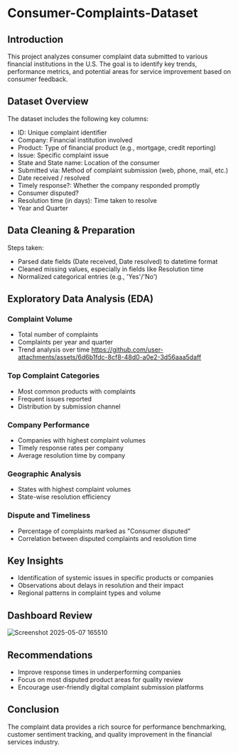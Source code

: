 # Consumer-Complaints-Dataset
## Introduction
This project analyzes consumer complaint data submitted to various financial institutions in the U.S. The goal is to identify key trends, performance metrics, and potential areas for service improvement based on consumer feedback.
## Dataset Overview
The dataset includes the following key columns:

- ID: Unique complaint identifier
- Company: Financial institution involved
- Product: Type of financial product (e.g., mortgage, credit reporting)
- Issue: Specific complaint issue
- State and State name: Location of the consumer
- Submitted via: Method of complaint submission (web, phone, mail, etc.)
- Date received / resolved
- Timely response?: Whether the company responded promptly
- Consumer disputed?
- Resolution time (in days): Time taken to resolve
- Year and Quarter

## Data Cleaning & Preparation
Steps taken:
- Parsed date fields (Date received, Date resolved) to datetime format
- Cleaned missing values, especially in fields like Resolution time
- Normalized categorical entries (e.g., 'Yes'/'No')

## Exploratory Data Analysis (EDA)
### Complaint Volume
- Total number of complaints
- Complaints per year and quarter
- Trend analysis over time
https://github.com/user-attachments/assets/6d6b1fdc-8cf8-48d0-a0e2-3d56aaa5daff

### Top Complaint Categories
- Most common products with complaints
- Frequent issues reported
- Distribution by submission channel
### Company Performance
- Companies with highest complaint volumes
- Timely response rates per company
- Average resolution time by company
### Geographic Analysis
- States with highest complaint volumes
- State-wise resolution efficiency
### Dispute and Timeliness
- Percentage of complaints marked as "Consumer disputed"
- Correlation between disputed complaints and resolution time

## Key Insights
- Identification of systemic issues in specific products or companies
- Observations about delays in resolution and their impact
- Regional patterns in complaint types and volume

## Dashboard Review
![Screenshot 2025-05-07 165510](https://github.com/user-attachments/assets/4d92dfcc-3af2-44c8-8e5e-36bd4f759051)

## Recommendations
- Improve response times in underperforming companies
- Focus on most disputed product areas for quality review
- Encourage user-friendly digital complaint submission platforms

## Conclusion
  The complaint data provides a rich source for performance benchmarking, customer sentiment tracking, and quality improvement in the financial services industry.
